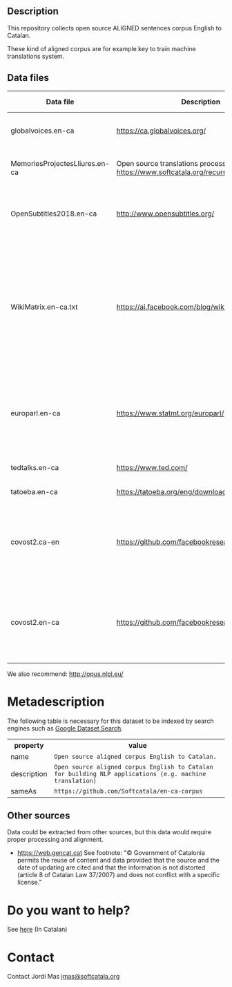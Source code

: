 ## Description
This repository collects open source ALIGNED sentences corpus English to Catalan.

These kind of aligned corpus are for example key to train machine translations system.

## Data files
| Data file     | Description | Segments | Import date | License| Comments
| ------------- |-------------| -----| ---- | ---- | ---- | 
| globalvoices.en-ca | https://ca.globalvoices.org/ | 21342| Jan 2020 | Creative Commons Attribution-Only|
| MemoriesProjectesLliures.en-ca | Open source translations processed by https://www.softcatala.org/recursos/memories.html | 771458|Jan 2020 | Several open source licenses|
| OpenSubtitles2018.en-ca | http://www.opensubtitles.org/ | 482009| Jan 2020 | No free (every setence belongs to their author)
| WikiMatrix.en-ca.txt | https://ai.facebook.com/blog/wikimatrix/| 977466|Sep 2020 |  |Extraction of pairs with quality >= 1.04, and then clean up with language detection and comparing to a machine translation for target| Creative Commons Attribution-ShareAlike License
| europarl.en-ca | https://www.statmt.org/europarl/| 1965734|Jan 2020 |?| Original corpus was English -> Spanish and the Catalan has been translated using MT 
| tedtalks.en-ca | https://www.ted.com/ | 50979|Jan 2020 |Creative Commons BY-NC-ND |
| tatoeba.en-ca | https://tatoeba.org/eng/downloads | 5500|Jan 2020 | CC0 and CC-BY |
| covost2.ca-en | https://github.com/facebookresearch/covost | 79633 | Aug 2020 | CC0 | Catalan original sentences from Common Voice corpus + English translations
| covost2.en-ca | https://github.com/facebookresearch/covost | 263891 | Aug 2020 | CC0 | English original sentences from Common Voice corpus + Catalan translations

We also recommend: http://opus.nlpl.eu/

# Metadescription

The following table is necessary for this dataset to be indexed by search
engines such as <a href="https://g.co/datasetsearch">Google Dataset Search</a>.

<div itemscope itemtype="http://schema.org/Dataset">
  <table>
    <tr>
      <th>property</th>
      <th>value</th>
    </tr>
    <tr>
      <td>name</td>
      <td><code itemprop="name">Open source aligned corpus English to Catalan.</code></td>
    </tr>
    <tr>
      <td>description</td>
      <td><code itemprop="description">Open source aligned corpus English to Catalan for building NLP applications (e.g. machine translation)</code></td>
    </tr>
    <tr>
      <td>sameAs</td>
      <td><code itemprop="sameAs">https://github.com/Softcatala/en-ca-corpus</code></td>
    </tr>
  </table>
</div>

## Other sources
Data could be extracted from other sources, but this data would require proper processing and alignment. 
* https://web.gencat.cat See footnote: "© Government of Catalonia permits the reuse of content and data provided that the source and the date of updating are cited and that the information is not distorted (article 8 of Catalan Law 37/2007) and does not conflict with a specific license."

# Do you want to help?

See [here](./CONTRIBUTING.md) (In Catalan)

# Contact

Contact Jordi Mas <jmas@softcatala.org>




